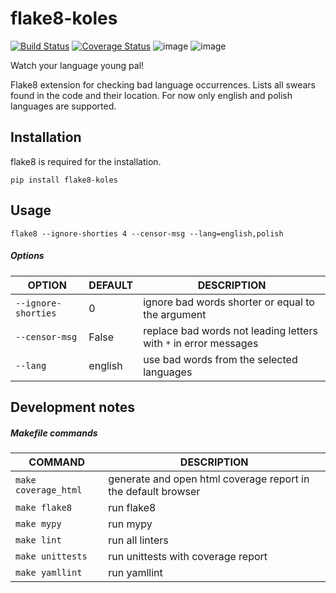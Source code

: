 # flake8-koles

[![Build Status](https://travis-ci.org/myslak71/flake8-koles.svg?branch=master)](https://travis-ci.org/myslak71/flake8-koles)
[![Coverage Status](https://coveralls.io/repos/github/myslak71/flake8-koles/badge.svg?branch=master)](https://coveralls.io/github/myslak71/flake8-koles?branch=master)
![image](https://img.shields.io/badge/python-3.7-blue.svg)
![image](https://img.shields.io/badge/version-0.1.0-yellow)

Watch your language young pal!

Flake8 extension for checking bad language occurrences. Lists all swears found in the code and their location.
For now only english and polish languages are supported.

## Installation
flake8 is required for the installation.
```
pip install flake8-koles
```

## Usage
```
flake8 --ignore-shorties 4 --censor-msg --lang=english,polish
```
##### Options
|OPTION    | DEFAULT|DESCRIPTION |
| --------  |---|-------------|
|`--ignore-shorties`|0 |ignore bad words shorter or equal to the argument|
|`--censor-msg`|False |replace bad words not leading letters with `*` in error messages|
|`--lang`|english |use bad words from the selected languages|

## Development notes

##### Makefile commands

|COMMAND |DESCRIPTION|
|--------|-----------|
|`make coverage_html`|generate and open html coverage report in the default browser|
|`make flake8`|run flake8|
|`make mypy`|run mypy|
|`make lint`|run all linters|
|`make unittests`|run unittests with coverage report
|`make yamllint`|run yamllint|
